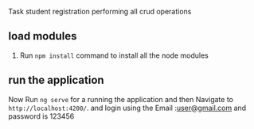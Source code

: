 Task student registration performing all crud operations

## load modules
1. Run `npm install` command to install all the node modules

## run the application

Now Run `ng serve` for a running the application and then Navigate to `http://localhost:4200/`. and login using the Email :user@gmail.com and password is 123456

